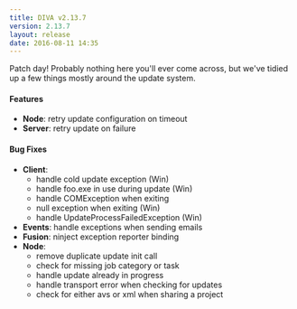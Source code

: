 ```yaml
---
title: DIVA v2.13.7
version: 2.13.7
layout: release
date: 2016-08-11 14:35
---
```


Patch day! Probably nothing here you'll ever come across, but we've tidied up a few things mostly around the update system.

#### Features

- **Node**: retry update configuration on timeout
- **Server**: retry update on failure

#### Bug Fixes

- **Client**:
  - handle cold update exception (Win)
  - handle foo.exe in use during update (Win)
  - handle COMException when exiting
  - null exception when exiting (Win)
  - handle UpdateProcessFailedException (Win)
- **Events**: handle exceptions when sending emails
- **Fusion**: ninject exception reporter binding
- **Node**:
  - remove duplicate update init call
  - check for missing job category or task
  - handle update already in progress
  - handle transport error when checking for updates
  - check for either avs or xml when sharing a project

